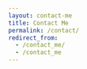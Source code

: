 ```yaml
---
layout: contact-me
title: Contact Me
permalink: /contact/
redirect_from:
  - /contact_me/
  - /contact_me
---
```

